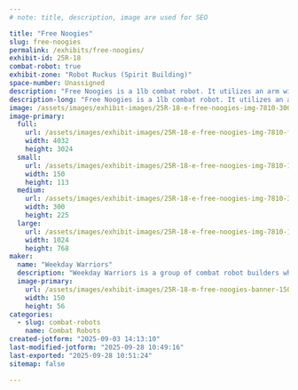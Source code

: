 ```yaml
---
# note: title, description, image are used for SEO

title: "Free Noogies"
slug: free-noogies
permalink: /exhibits/free-noogies/
exhibit-id: 25R-18
combat-robot: true
exhibit-zone: "Robot Ruckus (Spirit Building)"
space-number: Unassigned
description: "Free Noogies is a 1lb combat robot. It utilizes an arm with a spinning weapon to attack opponents."
description-long: "Free Noogies is a 1lb combat robot. It utilizes an arm with a spinning weapon to attack opponents from the top where their armor is usually weaker."
image: /assets/images/exhibit-images/25R-18-e-free-noogies-img-7810-300x225.jpg
image-primary: 
  full:
    url: /assets/images/exhibit-images/25R-18-e-free-noogies-img-7810-full.jpg
    width: 4032
    height: 3024
  small:
    url: /assets/images/exhibit-images/25R-18-e-free-noogies-img-7810-150x113.jpg
    width: 150
    height: 113
  medium:
    url: /assets/images/exhibit-images/25R-18-e-free-noogies-img-7810-300x225.jpg
    width: 300
    height: 225
  large:
    url: /assets/images/exhibit-images/25R-18-e-free-noogies-img-7810-1024x768.jpg
    width: 1024
    height: 768
maker: 
  name: "Weekday Warriors"
  description: "Weekday Warriors is a group of combat robot builders who enjoy building and fighting combat robots."
  image-primary:
    url: /assets/images/exhibit-images/25R-18-m-free-noogies-banner-150x56.png
    width: 150
    height: 56
categories: 
  - slug: combat-robots
    name: Combat Robots
created-jotform: "2025-09-03 14:13:10"
last-modified-jotform: "2025-09-28 10:49:16"
last-exported: "2025-09-28 10:51:24"
sitemap: false

---
```

